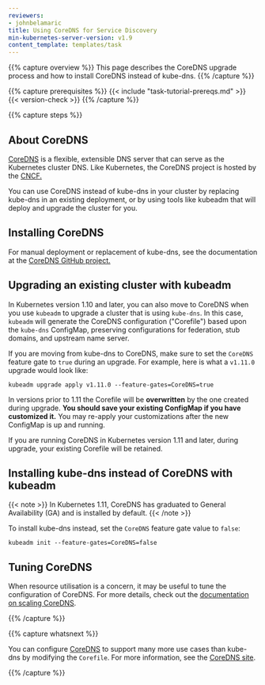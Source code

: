 ```yaml
---
reviewers:
- johnbelamaric
title: Using CoreDNS for Service Discovery
min-kubernetes-server-version: v1.9
content_template: templates/task
---
```


{{% capture overview %}}
This page describes the CoreDNS upgrade process and how to install CoreDNS instead of kube-dns.
{{% /capture %}}

{{% capture prerequisites %}}
{{< include "task-tutorial-prereqs.md" >}} {{< version-check >}}
{{% /capture %}}

{{% capture steps %}}

## About CoreDNS

[CoreDNS](https://coredns.io) is a flexible, extensible DNS server that can serve as the Kubernetes cluster DNS.
Like Kubernetes, the CoreDNS project is hosted by the [CNCF.](http://www.cncf.io)

You can use CoreDNS instead of kube-dns in your cluster by replacing kube-dns in an existing
deployment, or by using tools like kubeadm that will deploy and upgrade the cluster for you.

## Installing CoreDNS

For manual deployment or replacement of kube-dns, see the documentation at the
[CoreDNS GitHub project.](https://github.com/coredns/deployment/tree/master/kubernetes)

## Upgrading an existing cluster with kubeadm

In Kubernetes version 1.10 and later, you can also move to CoreDNS when you use `kubeadm` to upgrade
a cluster that is using `kube-dns`. In this case, `kubeadm` will generate the CoreDNS configuration
("Corefile") based upon the `kube-dns` ConfigMap, preserving configurations for federation,
stub domains, and upstream name server.

If you are moving from kube-dns to CoreDNS, make sure to set the `CoreDNS` feature gate to `true`
during an upgrade. For example, here is what a `v1.11.0` upgrade would look like:
```
kubeadm upgrade apply v1.11.0 --feature-gates=CoreDNS=true
```

In versions prior to 1.11 the Corefile will be **overwritten** by the one created during upgrade.
**You should save your existing ConfigMap if you have customized it.** You may re-apply your
customizations after the new ConfigMap is up and running.

If you are running CoreDNS in Kubernetes version 1.11 and later, during upgrade,
your existing Corefile will be retained.

## Installing kube-dns instead of CoreDNS with kubeadm

{{< note >}}
In Kubernetes 1.11, CoreDNS has graduated to General Availability (GA)
and is installed by default.
{{< /note >}}

To install kube-dns instead, set the `CoreDNS` feature gate
value to `false`:

```
kubeadm init --feature-gates=CoreDNS=false
```

## Tuning CoreDNS

When resource utilisation is a concern, it may be useful to tune the configuration of CoreDNS. For more details, check out the
[documentation on scaling CoreDNS]((https://github.com/coredns/deployment/blob/master/kubernetes/Scaling_CoreDNS.md)).

{{% /capture %}}

{{% capture whatsnext %}}

You can configure [CoreDNS](https://coredns.io) to support many more use cases than
kube-dns by modifying the `Corefile`. For more information, see the
[CoreDNS site](https://coredns.io/2017/05/08/custom-dns-entries-for-kubernetes/).

{{% /capture %}}


